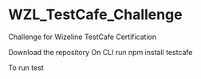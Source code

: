 # WZL_TestCafe_Challenge
Challenge for Wizeline TestCafe Certification 


Download the repository
On  CLI run
  npm install testcafe

To run test
